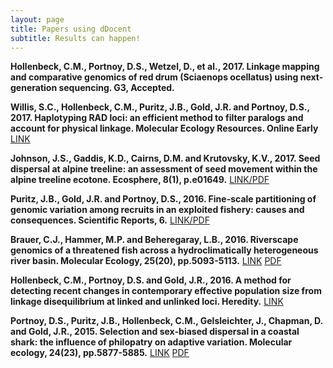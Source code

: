 ```yaml
---
layout: page
title: Papers using dDocent
subtitle: Results can happen!
---
```


**Hollenbeck, C.M., Portnoy, D.S., Wetzel, D., et al., 2017. Linkage mapping and comparative genomics of red drum (Sciaenops ocellatus) using next-generation sequencing. G3, Accepted.**

**Willis, S.C., Hollenbeck, C.M., Puritz, J.B., Gold, J.R. and Portnoy, D.S., 2017. Haplotyping RAD loci: an efficient method to filter paralogs and account for physical linkage. Molecular Ecology Resources. Online Early** [LINK](http://onlinelibrary.wiley.com/doi/10.1111/1755-0998.12647/full)

**Johnson, J.S., Gaddis, K.D., Cairns, D.M. and Krutovsky, K.V., 2017. Seed dispersal at alpine treeline: an assessment of seed movement within the alpine treeline ecotone. Ecosphere, 8(1), p.e01649.** [LINK/PDF](http://onlinelibrary.wiley.com/doi/10.1002/ecs2.1649/full)

**Puritz, J.B., Gold, J.R. and Portnoy, D.S., 2016. Fine-scale partitioning of genomic variation among recruits in an exploited fishery: causes and consequences. Scientific Reports, 6.** [LINK/PDF](http://www.nature.com/articles/srep36095)

**Brauer, C.J., Hammer, M.P. and Beheregaray, L.B., 2016. Riverscape genomics of a threatened fish across a hydroclimatically heterogeneous river basin. Molecular Ecology, 25(20), pp.5093-5113.** [LINK](http://onlinelibrary.wiley.com/doi/10.1111/mec.13830/full) [PDF](http://www.molecularecology.flinders.edu.au/uploads/54834/ufiles/pdf/167_SPP_ME.pdf)

**Hollenbeck, C.M., Portnoy, D.S. and Gold, J.R., 2016. A method for detecting recent changes in contemporary effective population size from linkage disequilibrium at linked and unlinked loci. Heredity.** [LINK](http://www.nature.com/hdy/journal/v117/n4/full/hdy201630a.html)

**Portnoy, D.S., Puritz, J.B., Hollenbeck, C.M., Gelsleichter, J., Chapman, D. and Gold, J.R., 2015. Selection and sex‐biased dispersal in a coastal shark: the influence of philopatry on adaptive variation. Molecular ecology, 24(23), pp.5877-5885.** [LINK](http://onlinelibrary.wiley.com/doi/10.1111/mec.13441/full) [PDF](https://www.researchgate.net/publication/283448154_Selection_and_sex-biased_dispersal_in_a_coastal_shark_The_influence_of_philopatry_on_adaptive_variation)



